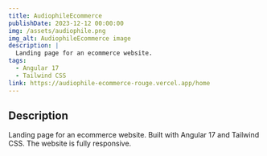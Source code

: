 ```yaml
---
title: AudiophileEcommerce
publishDate: 2023-12-12 00:00:00
img: /assets/audiophile.png
img_alt: AudiophileEcommerce image
description: |
  Landing page for an ecommerce website.
tags:
  - Angular 17
  - Tailwind CSS
link: https://audiophile-ecommerce-rouge.vercel.app/home
---
```


## Description

Landing page for an ecommerce website. Built with Angular 17 and Tailwind CSS. The website is fully responsive.
